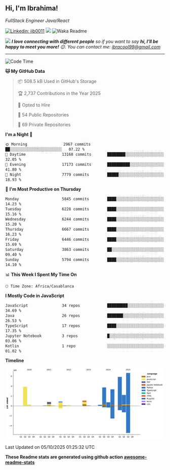 <h2>Hi, I'm Ibrahima! </h2>
<p><em>FullStack Engineer Java/React
</em></p>


[![Linkedin: iib0011](https://img.shields.io/badge/-iib0011-blue?style=flat-square&logo=Linkedin&logoColor=white&link=https://www.linkedin.com/in/iib0011/)](https://www.linkedin.com/in/iib0011/)
![](https://visitor-badge.glitch.me/badge?page_id=iib0011)
![Waka Readme](https://github.com/iib0011/iib0011/workflows/Waka%20Readme/badge.svg)


<img src="https://media.giphy.com/media/LnQjpWaON8nhr21vNW/giphy.gif" width="60"> <em><b>I love connecting with different people</b> so if you want to say <b>hi, I'll be happy to meet you more!</b> 😊. You can contact me: ibracool99@gmail.com</em>

---
<!--START_SECTION:waka-->
![Code Time](http://img.shields.io/badge/Code%20Time-5%2C517%20hrs%2056%20mins-blue)

**🐱 My GitHub Data** 

> 📦 508.5 kB Used in GitHub's Storage 
 > 
> 🏆 2,737 Contributions in the Year 2025
 > 
> 💼 Opted to Hire
 > 
> 📜 54 Public Repositories 
 > 
> 🔑 69 Private Repositories 
 > 
**I'm a Night 🦉** 

```text
🌞 Morning                2967 commits        ██░░░░░░░░░░░░░░░░░░░░░░░   07.22 % 
🌆 Daytime                13168 commits       ████████░░░░░░░░░░░░░░░░░   32.05 % 
🌃 Evening                17173 commits       ██████████░░░░░░░░░░░░░░░   41.80 % 
🌙 Night                  7779 commits        █████░░░░░░░░░░░░░░░░░░░░   18.93 % 
```
📅 **I'm Most Productive on Thursday** 

```text
Monday                   5845 commits        ████░░░░░░░░░░░░░░░░░░░░░   14.23 % 
Tuesday                  6228 commits        ████░░░░░░░░░░░░░░░░░░░░░   15.16 % 
Wednesday                6244 commits        ████░░░░░░░░░░░░░░░░░░░░░   15.20 % 
Thursday                 6667 commits        ████░░░░░░░░░░░░░░░░░░░░░   16.23 % 
Friday                   6446 commits        ████░░░░░░░░░░░░░░░░░░░░░   15.69 % 
Saturday                 3863 commits        ██░░░░░░░░░░░░░░░░░░░░░░░   09.40 % 
Sunday                   5794 commits        ████░░░░░░░░░░░░░░░░░░░░░   14.10 % 
```


📊 **This Week I Spent My Time On** 

```text
🕑︎ Time Zone: Africa/Casablanca
```

**I Mostly Code in JavaScript** 

```text
JavaScript               34 repos            █████████░░░░░░░░░░░░░░░░   34.69 % 
Java                     26 repos            ███████░░░░░░░░░░░░░░░░░░   26.53 % 
TypeScript               17 repos            ████░░░░░░░░░░░░░░░░░░░░░   17.35 % 
Jupyter Notebook         3 repos             █░░░░░░░░░░░░░░░░░░░░░░░░   03.06 % 
Kotlin                   1 repo              ░░░░░░░░░░░░░░░░░░░░░░░░░   01.02 % 
```



**Timeline**

![Lines of Code chart](https://raw.githubusercontent.com/iib0011/iib0011/master/assets/bar_graph.png)


 Last Updated on 05/10/2025 01:25:32 UTC
<!--END_SECTION:waka-->

**These Readme stats are generated using github action [awesome-readme-stats](https://github.com/iib0011/waka-readme-stats)**
